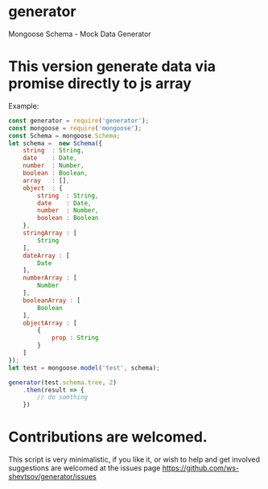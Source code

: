 generator
=========

Mongoose Schema - Mock Data Generator


# This version generate data via promise directly to js array

Example:

```javascript
const generator = require('generator');
const mongoose = require('mongoose');
const Schema = mongoose.Schema;
let schema =  new Schema({
	string  : String,
	date    : Date,
	number  : Number,
	boolean : Boolean,
	array   : [],
	object  : {
		string  : String,
		date    : Date,
		number  : Number,
		boolean : Boolean
	},
	stringArray : [
		String
	],
	dateArray : [
		Date
	],
	numberArray : [
		Number
	],
	booleanArray : [
		Boolean
	],
	objectArray : [
		{
			prop : String
		}
	]
});
let test = mongoose.model('test', schema);

generator(test.schema.tree, 2)
	.then(result => {
		// do somthing
	})
```

# Contributions are welcomed.

This script is very minimalistic, if you like it, or wish to help and get involved suggestions are
welcomed at the issues page https://github.com/ws-shevtsov/generator/issues
